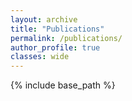 ```yaml
---
layout: archive
title: "Publications"
permalink: /publications/
author_profile: true
classes: wide
---
```


<script src="https://bibbase.org/show?bib=https://yinlongsan.github.io/files/publications.bib&commas=true&noBootstrap=1&jsonp=1"></script>


{% include base_path %}

<!-- {% capture written_year %}'None'{% endcapture %}
{% for post in site.publications reversed %}
  {% capture year %}{{ post.date | date: '%Y' }}{% endcapture %}
  {% if year != written_year %}
    <h2 id="{{ year | slugify }}" class="archive__subtitle">{{ year }}</h2>
    {% capture written_year %}{{ year }}{% endcapture %}
  {% endif %}
  {% include archive-single.html %}
{% endfor %} -->
